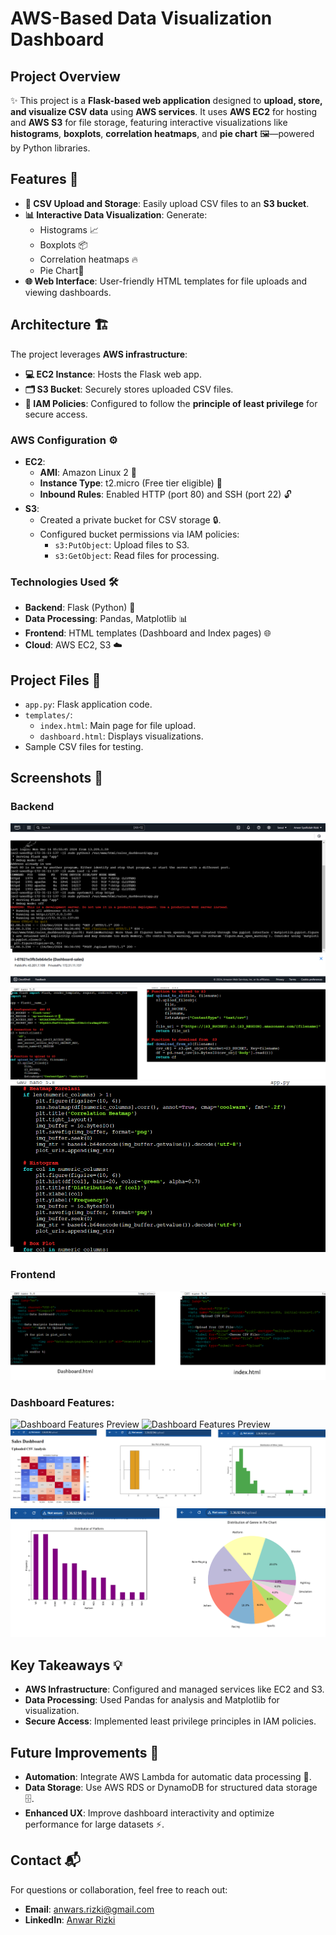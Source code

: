 # AWS-Based Data Visualization Dashboard

## Project Overview
✨ This project is a **Flask-based web application** designed to **upload, store, and visualize CSV data** using **AWS services**. It uses **AWS EC2** for hosting and **AWS S3** for file storage, featuring interactive visualizations like **histograms**, **boxplots**, **correlation heatmaps**, and **pie chart** 🖼️—powered by Python libraries.

## Features 🚀
- **📂 CSV Upload and Storage**: Easily upload CSV files to an **S3 bucket**.
- **📊 Interactive Data Visualization**: Generate:
  - Histograms 📈
  - Boxplots 📦
  - Correlation heatmaps 🔥
  - Pie Chart🥧
- **🌐 Web Interface**: User-friendly HTML templates for file uploads and viewing dashboards.

## Architecture 🏗️
The project leverages **AWS infrastructure**:
- **💻 EC2 Instance**: Hosts the Flask web app.
- **🗂️ S3 Bucket**: Securely stores uploaded CSV files.
- **🔐 IAM Policies**: Configured to follow the **principle of least privilege** for secure access.

### AWS Configuration ⚙️
- **EC2**:
  - **AMI**: Amazon Linux 2 🐧
  - **Instance Type**: t2.micro (Free tier eligible) 💸
  - **Inbound Rules**: Enabled HTTP (port 80) and SSH (port 22) 🔓
- **S3**:
  - Created a private bucket for CSV storage 🔒.
  - Configured bucket permissions via IAM policies:
    - `s3:PutObject`: Upload files to S3.
    - `s3:GetObject`: Read files for processing.

### Technologies Used 🛠️
- **Backend**: Flask (Python) 🐍
- **Data Processing**: Pandas, Matplotlib 📊
- **Frontend**: HTML templates (Dashboard and Index pages) 🌐
- **Cloud**: AWS EC2, S3 ☁️

## Project Files 📂
- `app.py`: Flask application code.
- `templates/`:
  - `index.html`: Main page for file upload.
  - `dashboard.html`: Displays visualizations.
- Sample CSV files for testing.

## Screenshots 📸
### Backend
![Dashboard Features Preview](images/flaskpreview.png)
![Dashboard Features Preview](images/flaskpreview1.png)
![Dashboard Features Preview](images/flaskpreview2.png)

### Frontend
![Dashboard Features Preview](images/HTMLpreview.png)

### Dashboard Features:
![Dashboard Features Preview](images/uplaod.png)
![Dashboard Features Preview](images/uplaod1.png)
![Dashboard Features Preview](images/image.png)
![Dashboard Features Preview](images/image1.png)

## Key Takeaways 💡
- **AWS Infrastructure**: Configured and managed services like EC2 and S3.
- **Data Processing**: Used Pandas for analysis and Matplotlib for visualization.
- **Secure Access**: Implemented least privilege principles in IAM policies.

## Future Improvements 🌟
- **Automation**: Integrate AWS Lambda for automatic data processing 🤖.
- **Data Storage**: Use AWS RDS or DynamoDB for structured data storage 🗄️.
- **Enhanced UX**: Improve dashboard interactivity and optimize performance for large datasets ⚡.

## Contact 📬
For questions or collaboration, feel free to reach out:
- **Email**: anwars.rizki@gmail.com
- **LinkedIn**: [Anwar Rizki](https://www.linkedin.com/in/anwar-sr/)
